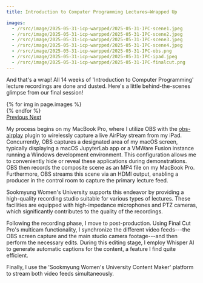 ```yaml
---
title: Introduction to Computer Programming Lectures—Wrapped Up

images:
  - /rsrc/image/2025-05-31-icp-warpped/2025-05-31-IPC-scene1.jpeg
  - /rsrc/image/2025-05-31-icp-warpped/2025-05-31-IPC-scene2.jpeg
  - /rsrc/image/2025-05-31-icp-warpped/2025-05-31-IPC-scene3.jpeg
  - /rsrc/image/2025-05-31-icp-warpped/2025-05-31-IPC-scene4.jpeg
  - /rsrc/image/2025-05-31-icp-warpped/2025-05-31-IPC-obs.png
  - /rsrc/image/2025-05-31-icp-warpped/2025-05-31-IPC-ipad.jpeg
  - /rsrc/image/2025-05-31-icp-warpped/2025-05-31-IPC-finalcut.png
---
```

And that's a wrap! All 14 weeks of 'Introduction to Computer Programming' lecture recordings are done and dusted. Here's a little behind-the-scenes glimpse from our final session!

<div id="carouselExampleControls" class="carousel slide mb-4" data-ride="carousel">
    <div class="carousel-inner">
        {% for img in page.images %}
            <div class="carousel-item {% if forloop.first %}active{% endif %}">
                <img src="{{ img }}" class="d-block w-100" alt="">
            </div>
        {% endfor %}
    </div>
    <a class="carousel-control-prev" href="#carouselExampleControls" role="button" data-slide="prev">
        <span class="carousel-control-prev-icon" aria-hidden="true"></span>
        <span class="sr-only">Previous</span>
    </a>
    <a class="carousel-control-next" href="#carouselExampleControls" role="button" data-slide="next">
        <span class="carousel-control-next-icon" aria-hidden="true"></span>
        <span class="sr-only">Next</span>
    </a>
</div>

My process begins on my MacBook Pro, where I utilize OBS with the [obs-airplay](https://github.com/mika314/obs-airplay)  plugin to wirelessly capture a live AirPlay stream from my iPad. Concurrently, OBS captures a designated area of my macOS screen, typically displaying a macOS JupyterLab app or a VMWare Fusion instance running a Windows development environment. This configuration allows me to conveniently hide or reveal these applications during demonstrations. OBS then records the composite scene as an MP4 file on my MacBook Pro. Furthermore, OBS streams this scene via an HDMI output, enabling a producer in the control room to capture the primary lecture feed.

Sookmyung Women's University supports this endeavor by providing a high-quality recording studio suitable for various types of lectures. These facilities are equipped with high-impedance microphones and PTZ cameras, which significantly contributes to the quality of the recordings.

Following the recording phase, I move to post-production. Using Final Cut Pro's multicam functionality, I synchronize the different video feeds---the OBS screen capture and the main studio camera footage---and then perform the necessary edits. During this editing stage, I employ Whisper AI to generate automatic captions for the content, a feature I find quite efficient.

Finally, I use the 'Sookmyung Women's University Content Maker' platform to stream both video feeds simultaneously.